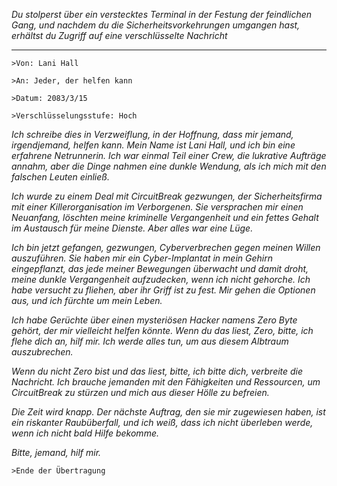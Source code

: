 _Du stolperst über ein verstecktes Terminal in der Festung der feindlichen Gang, und nachdem du die Sicherheitsvorkehrungen umgangen hast, erhältst du Zugriff auf eine verschlüsselte Nachricht_

---

`>Von: Lani Hall`

`>An: Jeder, der helfen kann`

`>Datum: 2083/3/15`

`>Verschlüsselungsstufe: Hoch`

_Ich schreibe dies in Verzweiflung, in der Hoffnung, dass mir jemand, irgendjemand, helfen kann. Mein Name ist Lani Hall, und ich bin eine erfahrene Netrunnerin. Ich war einmal Teil einer Crew, die lukrative Aufträge annahm, aber die Dinge nahmen eine dunkle Wendung, als ich mich mit den falschen Leuten einließ._

_Ich wurde zu einem Deal mit CircuitBreak gezwungen, der Sicherheitsfirma mit einer Killerorganisation im Verborgenen. Sie versprachen mir einen Neuanfang, löschten meine kriminelle Vergangenheit und ein fettes Gehalt im Austausch für meine Dienste. Aber alles war eine Lüge._

_Ich bin jetzt gefangen, gezwungen, Cyberverbrechen gegen meinen Willen auszuführen. Sie haben mir ein Cyber-Implantat in mein Gehirn eingepflanzt, das jede meiner Bewegungen überwacht und damit droht, meine dunkle Vergangenheit aufzudecken, wenn ich nicht gehorche. Ich habe versucht zu fliehen, aber ihr Griff ist zu fest. Mir gehen die Optionen aus, und ich fürchte um mein Leben._

_Ich habe Gerüchte über einen mysteriösen Hacker namens Zero Byte gehört, der mir vielleicht helfen könnte. Wenn du das liest, Zero, bitte, ich flehe dich an, hilf mir. Ich werde alles tun, um aus diesem Albtraum auszubrechen._

_Wenn du nicht Zero bist und das liest, bitte, ich bitte dich, verbreite die Nachricht. Ich brauche jemanden mit den Fähigkeiten und Ressourcen, um CircuitBreak zu stürzen und mich aus dieser Hölle zu befreien._

_Die Zeit wird knapp. Der nächste Auftrag, den sie mir zugewiesen haben, ist ein riskanter Raubüberfall, und ich weiß, dass ich nicht überleben werde, wenn ich nicht bald Hilfe bekomme._

_Bitte, jemand, hilf mir._

`>Ende der Übertragung`
